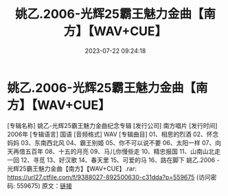﻿---
title: 姚乙.2006-光辉25霸王魅力金曲【南方】【WAV+CUE】
date: 2023-07-22 09:24:18
categories: WAV车载音乐、镜像
tags: 华语中文
---
# 姚乙.2006-光辉25霸王魅力金曲【南方】【WAV+CUE】

[专辑名称] 姚乙-光辉25霸王魅力金曲纪念专辑
[发行公司] 南方唱片
[发行时间] 2006年
[专辑语言] 国语
[音频格式] WAV
[专辑曲目]
01、相思的烈酒
02、怀念妈妈
03、东南西北风
04、霸王别姬
05、你不可以说不要
06、太阳一样
07、向天再借五百年
08、十五的月亮
09、马儿你慢些走
10、精忠报国
11、山南山北走一回
12、寻觅
13、好汉歌
14、春天里
15、可爱的马
16、路在脚下
姚乙.2006 - 光辉25霸王魅力金曲【南方】【WAV+CUE】.rar: https://url27.ctfile.com/f/9388027-892500630-c31dda?p=559675
(访问密码: 559675)
原文：[链接](https://blog.sina.com.cn/s/blog_1647c7e76010312si.html)